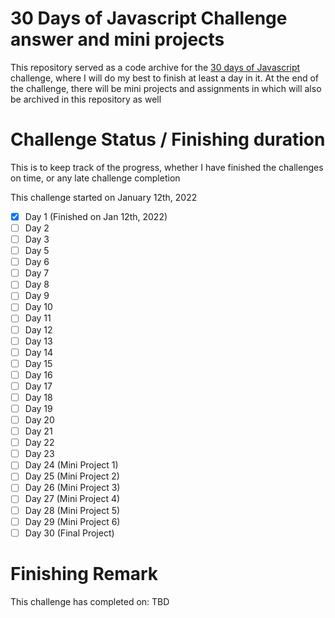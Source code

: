 # 30 Days of Javascript Challenge answer and mini projects
This repository served as a code archive for the [30 days of Javascript](https://github.com/Asabeneh/30-Days-Of-JavaScript) challenge, where I will do my best to finish at least a day in it. At the end of the challenge, there will be mini projects and assignments in which will also be archived in this repository as well
# Challenge Status / Finishing duration
This is to keep track of the progress, whether I  have finished the challenges on time, or any late challenge completion

This challenge started on January 12th, 2022

- [x] Day 1 (Finished on Jan 12th, 2022)
- [ ] Day 2
- [ ] Day 3
- [ ] Day 5
- [ ] Day 6
- [ ] Day 7
- [ ] Day 8
- [ ] Day 9
- [ ] Day 10
- [ ] Day 11
- [ ] Day 12
- [ ] Day 13
- [ ] Day 14
- [ ] Day 15
- [ ] Day 16
- [ ] Day 17
- [ ] Day 18
- [ ] Day 19
- [ ] Day 20
- [ ] Day 21
- [ ] Day 22
- [ ] Day 23
- [ ] Day 24 (Mini Project 1)
- [ ] Day 25 (Mini Project 2)
- [ ] Day 26 (Mini Project 3)
- [ ] Day 27 (Mini Project 4)
- [ ] Day 28 (Mini Project 5)
- [ ] Day 29 (Mini Project 6)
- [ ] Day 30 (Final Project)

# Finishing Remark
This challenge has completed on: TBD
